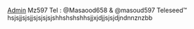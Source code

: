 [Admin](https://telegram.me/masaood658) 
Mz597
Tel : @Masaood658 & @masoud597 
Teleseed™
<br>hsjsjjsjsjjsjsjsjsjshhshshshhsjjxjdjjsjsjdjndnnznzbb</br>
